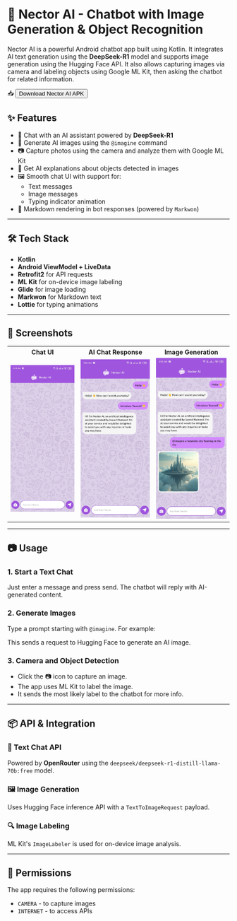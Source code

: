 # 🤖 Nector AI - Chatbot with Image Generation & Object Recognition

Nector AI is a powerful Android chatbot app built using Kotlin. It integrates AI text generation using the **DeepSeek-R1** model and supports image generation using the Hugging Face API. It also allows capturing images via camera and labeling objects using Google ML Kit, then asking the chatbot for related information.

📥 <a href="https://www.mediafire.com/file/em4s0mtnbj7buml/Nector-AI.apk" download>
  <button>
      Download Nector AI APK
  </button>
</a>


## ✨ Features

- 💬 Chat with an AI assistant powered by **DeepSeek-R1**
- 🎨 Generate AI images using the `@imagine` command
- 📷 Capture photos using the camera and analyze them with Google ML Kit
- 🧠 Get AI explanations about objects detected in images
- 🖼️ Smooth chat UI with support for:
  - Text messages
  - Image messages
  - Typing indicator animation
- 📜 Markdown rendering in bot responses (powered by `Markwon`)

---

## 🛠️ Tech Stack

- **Kotlin**
- **Android ViewModel + LiveData**
- **Retrofit2** for API requests
- **ML Kit** for on-device image labeling
- **Glide** for image loading
- **Markwon** for Markdown text
- **Lottie** for typing animations

---

## 📸 Screenshots

<table>
  <tr>
    <th>Chat UI</th>
    <th>AI Chat Response</th>
    <th>Image Generation</th>
  </tr>
  <tr>
    <td><img src="app/src/main/assets/ss1.jpg" width="200"/></td>
    <td><img src="app/src/main/assets/ss2.jpg" width="200"/></td>
    <td><img src="app/src/main/assets/ss3.jpg" width="200"/></td>
  </tr>
</table>

---

## 📷 Usage

### 1. Start a Text Chat

Just enter a message and press send. The chatbot will reply with AI-generated content.

### 2. Generate Images

Type a prompt starting with `@imagine`. For example:


This sends a request to Hugging Face to generate an AI image.

### 3. Camera and Object Detection

- Click the 📷 icon to capture an image.
- The app uses ML Kit to label the image.
- It sends the most likely label to the chatbot for more info.

---

## 📦 API & Integration

### 🤖 Text Chat API
Powered by **OpenRouter** using the `deepseek/deepseek-r1-distill-llama-70b:free` model.

### 🖼️ Image Generation
Uses Hugging Face inference API with a `TextToImageRequest` payload.

### 🔍 Image Labeling
ML Kit's `ImageLabeler` is used for on-device image analysis.

---

## 🔐 Permissions

The app requires the following permissions:

- `CAMERA` - to capture images
- `INTERNET` - to access APIs


